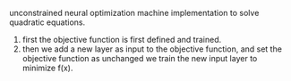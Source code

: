 unconstrained neural optimization machine implementation to solve quadratic equations.
  1. first the objective function is first defined and trained.
  2. then we add a new layer as input to the objective function, and set the objective function as unchanged
  we train the new input layer to minimize f(x).
